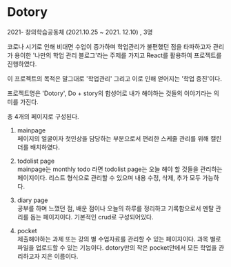 # Dotory
2021- 창의학습공동체 (2021.10.25 ~ 2021. 12.10) , 3명

코로나 시기로 인해 비대면 수업이 증가하며 학업관리가 불편했던 점을 타파하고자 관리가 용이한 
'나만의 학업 관리 블로그'라는 주제를 가지고 React를 활용하여 프로젝트를 진행하였다.

이 프로젝트의 목적은 말그대로 '학업관리' 그리고 이로 인해 얻어지는 '학업 증진'이다.

프로젝트명은 'Dotory', Do + story의 합성어로 
내가 해야하는 것들의 이야기라는 의미를 가진다. 

총 4개의 페이지로 구성된다.
1. mainpage<br>
페이지의 얼굴이자 첫인상을 담당하는 부분으로서 편리한 스케줄 관리를 위해 캘린더를 배치하였다.

3. todolist page<br>
mainpage는 monthly todo 라면 todolist page는 오늘 해야 할 것들을 관리하는 페이지이다.
리스트 형식으로 관리할 수 있으며 내용 수정, 삭제, 추가 모두 가능하다.

5. diary page<br>
공부를 하며 느꼈던 점, 배운 점이나 오늘의 하루를 정리하고 기록함으로서 멘탈 관리를 돕는 페이지이다.
기본적인 crud로 구성되어있다.

6. pocket<br>
제출해야하는 과제 또는 강의 별 수업자료를 관리할 수 있는 페이지이다.
과목 별로 파일을 업로드할 수 있는 기능이다.
dotory만의 작은 pocket안에서 모든 학업을 관리하고자 지은 이름이다.

 
